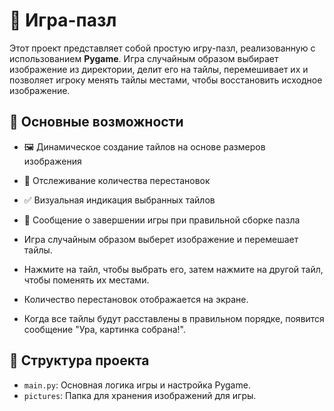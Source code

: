 # 🧩 Игра-пазл

Этот проект представляет собой простую игру-пазл, реализованную с использованием **Pygame**. Игра случайным образом выбирает изображение из директории, делит его на тайлы, перемешивает их и позволяет игроку менять тайлы местами, чтобы восстановить исходное изображение.

## 🌟 Основные возможности
* 🖼️ Динамическое создание тайлов на основе размеров изображения
* 🔄 Отслеживание количества перестановок
* ✅ Визуальная индикация выбранных тайлов
* 🎉 Сообщение о завершении игры при правильной сборке пазла

* Игра случайным образом выберет изображение и перемешает тайлы.
* Нажмите на тайл, чтобы выбрать его, затем нажмите на другой тайл, чтобы поменять их местами.
* Количество перестановок отображается на экране.
* Когда все тайлы будут расставлены в правильном порядке, появится сообщение "Ура, картинка собрана!".

## 📁 Структура проекта
* `main.py`: Основная логика игры и настройка Pygame.
* `pictures`: Папка для хранения изображений для игры.


